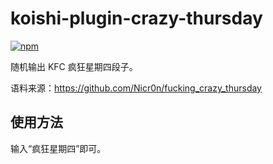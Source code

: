 # koishi-plugin-crazy-thursday
 
[![npm](https://img.shields.io/npm/v/koishi-plugin-crazy-thursday?style=flat-square)](https://www.npmjs.com/package/koishi-plugin-crazy-thursday)

随机输出 KFC 疯狂星期四段子。

语料来源：https://github.com/Nicr0n/fucking_crazy_thursday

## 使用方法

输入“疯狂星期四”即可。
